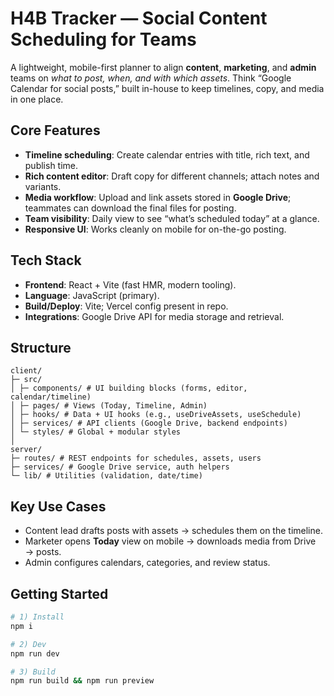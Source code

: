 # H4B Tracker — Social Content Scheduling for Teams

A lightweight, mobile-first planner to align **content**, **marketing**, and **admin** teams on _what to post, when, and with which assets_. Think “Google Calendar for social posts,” built in-house to keep timelines, copy, and media in one place.

## Core Features

- **Timeline scheduling**: Create calendar entries with title, rich text, and publish time.
- **Rich content editor**: Draft copy for different channels; attach notes and variants.
- **Media workflow**: Upload and link assets stored in **Google Drive**; teammates can download the final files for posting.
- **Team visibility**: Daily view to see “what’s scheduled today” at a glance.
- **Responsive UI**: Works cleanly on mobile for on-the-go posting.

## Tech Stack

- **Frontend**: React + Vite (fast HMR, modern tooling).
- **Language**: JavaScript (primary).
- **Build/Deploy**: Vite; Vercel config present in repo.
- **Integrations**: Google Drive API for media storage and retrieval.

## Structure

```
client/
├─ src/
│ ├─ components/ # UI building blocks (forms, editor, calendar/timeline)
│ ├─ pages/ # Views (Today, Timeline, Admin)
│ ├─ hooks/ # Data + UI hooks (e.g., useDriveAssets, useSchedule)
│ ├─ services/ # API clients (Google Drive, backend endpoints)
│ └─ styles/ # Global + modular styles
│
server/
├─ routes/ # REST endpoints for schedules, assets, users
├─ services/ # Google Drive service, auth helpers
└─ lib/ # Utilities (validation, date/time)
```

## Key Use Cases

- Content lead drafts posts with assets → schedules them on the timeline.
- Marketer opens **Today** view on mobile → downloads media from Drive → posts.
- Admin configures calendars, categories, and review status.

## Getting Started

```bash
# 1) Install
npm i

# 2) Dev
npm run dev

# 3) Build
npm run build && npm run preview
```
